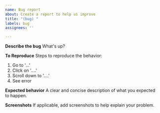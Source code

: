 ```yaml
---
name: Bug report
about: Create a report to help us improve
title: "(bug) "
labels: bug
assignees: ''

---
```


**Describe the bug**
What's up?

**To Reproduce**
Steps to reproduce the behavior:
1. Go to '...'
2. Click on '....'
3. Scroll down to '....'
4. See error

**Expected behavior**
A clear and concise description of what you expected to happen.

**Screenshots**
If applicable, add screenshots to help explain your problem.
